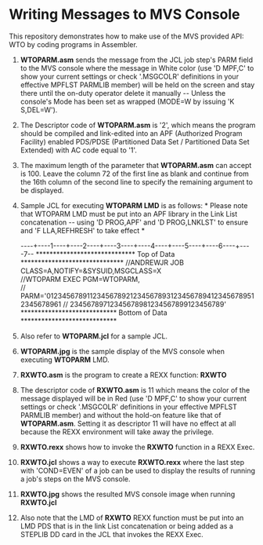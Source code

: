 # Writing Messages to MVS Console 

This repository demonstrates how to make use of the MVS provided API: WTO by coding programs in Assembler.

1. **WTOPARM.asm** sends the message from the JCL job step's PARM field to the MVS console where the message in White color (use 'D MPF,C' to show your current settings or check '.MSGCOLR' definitions in your effective MPFLST PARMLIB member) will be held on the screen and stay there until the on-duty operator delete it manually -- Unless the console's Mode has been set as wrapped (MODE=W by issuing 'K S,DEL=W'). 

2. The Descriptor code of **WTOPARM.asm** is '2', which means the program should be compiled and link-edited into an APF (Authorized Program Facility) enabled PDS/PDSE (Partitioned Data Set / Partitioned Data Set Extended) with AC code equal to '1'.

3. The maximum length of the parameter that **WTOPARM.asm** can accept is 100. Leave the column 72 of the first line as blank and continue from the 16th column of the second line to specify the remaining argument to be displayed.

4. Sample JCL for executing **WTOPARM LMD** is as follows: * Please note that WTOPARM LMD must be put into an APF library in the Link List concatenation -- using 'D PROG,APF' and 'D PROG,LNKLST' to ensure and 'F LLA,REFHRESH' to take effect * 

	----+----1----+----2----+----3----+----4----+----5----+----6----+----7--
	***************************** Top of Data ******************************
	//ANDREWJR  JOB  CLASS=A,NOTIFY=&SYSUID,MSGCLASS=X                      
	//WTOPARM   EXEC PGM=WTOPARM,                                           
	// PARM='01234567891123456789212345678931234567894123456789512345678961 
	//             23456789712345678981234567899123456789'                  
	**************************** Bottom of Data **************************** 

5. Also refer to **WTOPARM.jcl** for a sample JCL.

6. **WTOPARM.jpg** is the sample display of the MVS console when executing **WTOPARM** LMD. 

7. **RXWTO.asm** is the program to create a REXX function: **RXWTO**

8. The descriptor code of **RXWTO.asm** is 11 which means the color of the message displayed will be in Red (use 'D MPF,C' to show your current settings or check '.MSGCOLR' definitions in your effective MPFLST PARMLIB member) and without the hold-on feature like that of **WTOPARM.asm**. Setting it as descriptor 11 will have no effect at all because the REXX environment will take away the privilege. 

9. **RXWTO.rexx** shows how to invoke the **RXWTO** function in a REXX Exec.
 
10. **RXWTO.jcl** shows a way to execute **RXWTO.rexx** where the last step with 'COND=EVEN' of a job can be used to display the results of running a job's steps on the MVS console.

11. **RXWTO.jpg** shows the resulted MVS console image when running **RXWTO.jcl**

12. Also note that the LMD of **RXWTO** REXX function must be put into an LMD PDS that is in the link List concatenation or being added as a STEPLIB DD card in the JCL that invokes the REXX Exec. 
